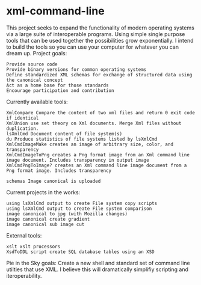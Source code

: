 # xml-command-line
This project seeks to expand the functionality of modern operating systems via a large suite of interoperable programs. Using simple single purpose tools that can be used together the possibilities grow exponentially. I intend to build the tools so you can use your computer for whatever you can dream up.
Project goals:

    Provide source code
    Provide binary versions for common operating systems
    Define standardized XML schemas for exchange of structured data using the canonical concept
    Act as a home base for those standards
    Encourage participation and contribution 

Currently available tools:

    XmlCompare Compare the content of two xml files and return 0 exit code if identical
    XmlUnion use set theory on Xml documents. Merge Xml files without duplication.
    lsXmlCmd Document content of file system(s)
    du Produce statistics of file systems listed by lsXmlCmd
    XmlCmdImageMake creates an image of arbitrary size, color, and transparency
    XmlCmdImageToPng creates a Png format image from an Xml command line image document. Includes transparency in output image
    XmlCmdPngToImage? creates an Xml command line image document from a Png format image. Includes transparency 

    schemas Image canonical is uploaded 

Current projects in the works:

    using lsXmlCmd output to create File system copy scripts
    using lsXmlCmd output to create File system comparison
    image canonical to jpg (with Mozilla changes)
    image canonical create gradient
    image canonical sub image cut

External tools:

    xslt xslt processors
    XsdToDDL script create SQL database tables using an XSD 

Pie in the Sky goals:
  Create a new shell and standard set of command line utilties that use XML. I believe this will dramatically simplifiy
  scripting and iteroperability.

  

